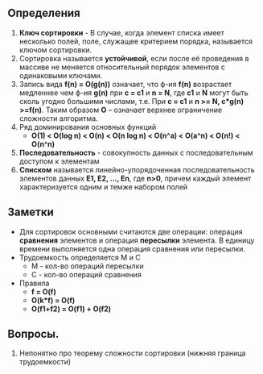 ## Определения
1. <b>Ключ сортировки</b> - В случае, когда элемент списка имеет несколько полей, поле, служащее критерием порядка, 
называется ключом сортировки.
2. Сортировка называется <b>устойчивой</b>, если после её проведения в массиве не меняется относительный порядок 
элементов с одинаковыми ключами.
3. Запись вида <b>f(n) = O(g(n))</b> означает, что ф-ия <b>f(n)</b> возрастает медленнее чем ф-ия <b>g(n)</b> при
<b>с = с1</b> и <b>n = N</b>, где <b>c1</b> и <b>N</b> могут быть сколь угодно большими числами, т.е. 
При <b>c = c1</b> и <b>n >= N, c*g(n) >=f(n)</b>. Таким образом <b>O</b> – означает верхнее ограничение сложности алгоритма.
4. Ряд доминирования основных функций
   - <b>O(1) < O(log n) < O(n) < O(n log n) < O(n^a) < O(a^n) < O(n!) < O(n^n)</b>
5. <b>Последовательность</b> - совокупность данных с последовательным доступом к элементам
6. <b>Списком</b> называется линейно-упорядоченная последовательность элементов данных <b>Е1, Е2, ..., Еn</b>, где <b>n>0</b>,
 причем каждый элемент  характеризуется  одним  и  темже  набором  полей


## Заметки
- Для сортировок основными считаются две операции: операция **сравнения** элементов и операция **пересылки** элемента.
  В единицу времени выполняется одна операция сравнения или пересылки.
- Трудоемкость определяется М и С
  - М - кол-во операций пересылки
  - С - кол-во операций сравнения
- Правила
  - <b>f = O(f)</b>
  - <b>O(k*f) = O(f)</b>
  - <b>O(f1+f2) = O(f1) + O(f2)</b>

## Вопросы.
1. Непонятно про теорему сложности сортировки (нижняя граница трудоемкости)
